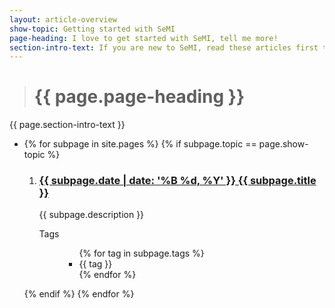 ```yaml
---
layout: article-overview
show-topic: Getting started with SeMI
page-heading: I love to get started with SeMI, tell me more!
section-intro-text: If you are new to SeMI, read these articles first to understand why SeMI is valuable for your organization.
---
```


<!-- THIS PAGE CONTAINS THE INDEX FOR THIS FOLDER -->

> # {{ page.page-heading }}

{{ page.section-intro-text }}

<ul class="article-overview">
    <section>
        <li>
            {% for subpage in site.pages %}
                {% if subpage.topic == page.show-topic %}
                    <ol>
                        <li><h3><a href="{{ subpage.url }}">{{ subpage.date | date: '%B %d, %Y' }} {{ subpage.title }}</a></h3>
                            <p>
                                {{ subpage.description }}
                            </p>
                            <dl class="tags">
                                <dt>Tags</dt>
                                <dd>
                                    <ul class="tags">
                            			{% for tag in subpage.tags %}
                        					<li>{{ tag }}</li>
                        				{% endfor %}
                        			</ul>
                                </dd>
                            </dl>
                        </li>
                    </ol>
                {% endif %}
            {% endfor %}
        </li>
    </section>
</ul>